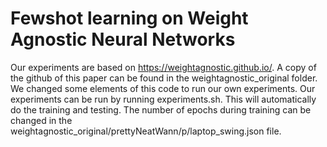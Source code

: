 # Fewshot learning on Weight Agnostic Neural Networks
Our experiments are based on https://weightagnostic.github.io/. A copy of the github of this paper can be found in the weightagnostic_original folder. 
We changed some elements of this code to run our own experiments. Our experiments can be run by running experiments.sh. This will automatically do the training and testing. The number of epochs during training can be changed in the weightagnostic_original/prettyNeatWann/p/laptop_swing.json file.